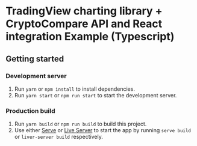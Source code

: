 # TradingView charting library + CryptoCompare API and React integration Example (Typescript)

## Getting started

### Development server

1. Run `yarn` or `npm install` to install dependencies.
2. Run `yarn start` or `npm run start` to start the development server.

### Production build

1. Run `yarn build` or `npm run build` to build this project.
2. Use either [Serve](https://www.npmjs.com/package/serve) or [Live Server](https://www.npmjs.com/package/live-server) to start the app by running `serve build` or `liver-server build` respectively.
